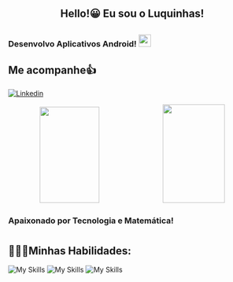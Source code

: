 
<div align="center">  
<h2 style="text-align: center; border-bottom: none;"> Hello!😀 Eu sou o Luquinhas!</h2>
<h2 style="border-bottom: none;"></h2>
</div>   

<h3>Desenvolvo Aplicativos Android! <img src="https://cdn.jsdelivr.net/gh/devicons/devicon@latest/icons/androidstudio/androidstudio-original.svg" 
            height="25" 
            width="25"/>
            
<h2 style="text-align: center; border-bottom: none;"></h2>

    
## Me acompanhe👍
[![Linkedin](https://img.shields.io/badge/LinkedIn-0077B5?style=for-the-badge&logo=linkedin&logoColor=white)](https://www.linkedin.com/in/lucas-ferreira-ba6678297/)

<div align="center">  

  <img width="49%" height="195px" src="https://github-readme-stats.vercel.app/api?username=lucasferreira09&show_icons=true&theme=dark&icon_color=00CFF7FF&border_color=00CFF7FF)](https://github.com/lucasferreira09/github-readme-stats#gh-dark-mode-only">
  <img width="50%" height="200px" src="https://github-readme-stats.vercel.app/api/top-langs/?username=lucasferreira09&layout=compact&title_color=E9E1E1FF&icon_color=00CFF7FF&text_color=c9d1d9&bg_color=0d1117&">
</div>

### Apaixonado por Tecnologia e Matemática!

<h1 style="border-bottom: none;"></h2>



## 🧑🏻‍💻Minhas Habilidades:

![My Skills](https://img.shields.io/badge/Java-ED8B00?style=for-the-badge&logo=openjdk&logoColor=white)
![My Skills](https://img.shields.io/badge/Python-14354C?style=for-the-badge&logo=python&logoColor=white)
![My Skills](https://img.shields.io/badge/Android_Studio-3DDC84?style=for-the-badge&logo=android-studio&logoColor=white)


